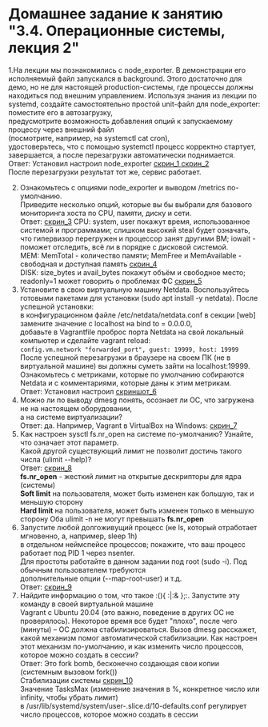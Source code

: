 # Домашнее задание к занятию "3.4. Операционные системы, лекция 2"


1.На лекции мы познакомились с node_exporter. В демонстрации его исполняемый файл запускался в background.
Этого достаточно для демо, но не для настоящей production-системы, где процессы должны находиться под внешним
управлением. Используя знания из лекции по systemd, создайте самостоятельно простой unit-файл для node_exporter:
поместите его в автозагрузку,  
предусмотрите возможность добавления опций к запускаемому процессу через внешний файл  
(посмотрите, например, на systemctl cat cron),  
удостоверьтесь, что с помощью systemctl процесс корректно стартует, завершается, а после перезагрузки автоматически
поднимается.  
Ответ: Установил настроил node_exporter [скрин_1 ](https://drive.google.com/file/d/1nYuBTkPdTafEc1seiHw_HXEzurp7740v/view?usp=sharing) 
[скрин_2](https://drive.google.com/file/d/1zs80gTY5sBS6gNKV3VrANajE7U48bO1c/view?usp=sharing)  
После перезагрузки результат тот же, сервис работает.  

2. Ознакомьтесь с опциями node_exporter и выводом /metrics по-умолчанию.  
Приведите несколько опций, которые вы бы выбрали для базового мониторинга хоста по CPU, памяти, диску и сети.  
Ответ:  [скрин_3](https://drive.google.com/file/d/1EVefgNQupVkGvA1JmGlRg-WizITuaITW/view?usp=sharing)
CPU: system, user покажут время, использованное системой и программами; слишком высокий steal будет означать,
   что гипервизор перегружен и процессор занят другими ВМ; iowait - поможет отследить, всё ли в порядке с дисковой системой.  
MEM: MemTotal - количество памяти; MemFree и MemAvailable - свободная и доступная память [скрин_4](https://drive.google.com/file/d/1EjqBeu-inQeVwOv5w8mlCrf_ynUk6mba/view?usp=sharing)  
DISK: size_bytes и avail_bytes покажут объём и свободное место; readonly=1 может говорить о проблемах ФС [скрин_5](https://drive.google.com/file/d/1f9KMJed4hDh3Umm1InM8Q_HKwagBYLRR/view?usp=sharing)  
3. Установите в свою виртуальную машину Netdata. Воспользуйтесь готовыми пакетами для установки 
(sudo apt install -y netdata). После успешной установки:  
 в конфигурационном файле /etc/netdata/netdata.conf в секции [web] замените значение с localhost на bind to = 0.0.0.0,  
 добавьте в Vagrantfile проброс порта Netdata на свой локальный компьютер и сделайте vagrant reload:  
`config.vm.network "forwarded_port", guest: 19999, host: 19999`  
После успешной перезагрузки в браузере на своем ПК (не в виртуальной машине) вы должны суметь зайти на localhost:19999. 
Ознакомьтесь с метриками, которые по умолчанию собираются Netdata и с комментариями, которые даны к этим метрикам.  
Ответ: Установил настроил [скриншот_6](https://drive.google.com/file/d/1d1K71fXejgdAPbBiet5oMjDPGps7nypp/view?usp=sharing)  
4. Можно ли по выводу dmesg понять, осознает ли ОС, что загружена не на настоящем оборудовании,  
а на системе виртуализации?  
Ответ: да. Например, Vagrant в VirtualBox на Windows: [скрин_7](https://drive.google.com/file/d/1WTTYr1hCULaZd3kux8oIBmI9oB6Nwbwr/view?usp=sharing)  
5. Как настроен sysctl fs.nr_open на системе по-умолчанию? Узнайте, что означает этот параметр.  
Какой другой существующий лимит не позволит достичь такого числа (ulimit --help)?  
Ответ: [скрин_8](https://drive.google.com/file/d/1w6Zdzj8pRPIB_wLqc_b6BhNp2HEdeh2t/view?usp=sharing)  
**fs.nr_open** - жесткий лимит на открытые дескрипторы для ядра (системы)  
**Soft limit** на пользователя, может быть изменен как большую, так и меньшую сторону  
**Hard limit** на пользователя, может быть изменен только в меньшую сторону
Оба ulimit -n не могут превышать **fs.nr_open**    
6. Запустите любой долгоживущий процесс (не ls, который отработает мгновенно, а, например, sleep 1h)  
в отдельном неймспейсе процессов; покажите, что ваш процесс работает под PID 1 через nsenter.   
Для простоты работайте в данном задании под root (sudo -i). Под обычным пользователем требуются  
дополнительные опции (--map-root-user) и т.д.  
Ответ: [скрин_9](https://drive.google.com/file/d/1d0QNpjNMG4dqRXrlIIflUlV88o6WpXEJ/view?usp=sharing)  
7. Найдите информацию о том, что такое :(){ :|:& };:. Запустите эту команду в своей виртуальной машине  
Vagrant с Ubuntu 20.04 (это важно, поведение в других ОС не проверялось). Некоторое время все будет "плохо",
после чего (минуты) – ОС должна стабилизироваться. Вызов dmesg расскажет, какой механизм помог автоматической
стабилизации. Как настроен этот механизм по-умолчанию, и как изменить число процессов, которое можно создать в сессии?  
Ответ: Это fork bomb, бесконечно создающая свои копии (системным вызовом fork())  
Стабилизации системы  [скрин_10 ](https://drive.google.com/file/d/19JBeO76xhlNloBN7KCXoIIFsPDoyijlM/view?usp=sharing)  
Значение TasksMax (изменение значения в %, конкретное число или infinity, чтобы убрать лимит)  
в /usr/lib/systemd/system/user-.slice.d/10-defaults.conf регулирует число процессов, которое можно создать в сессии
